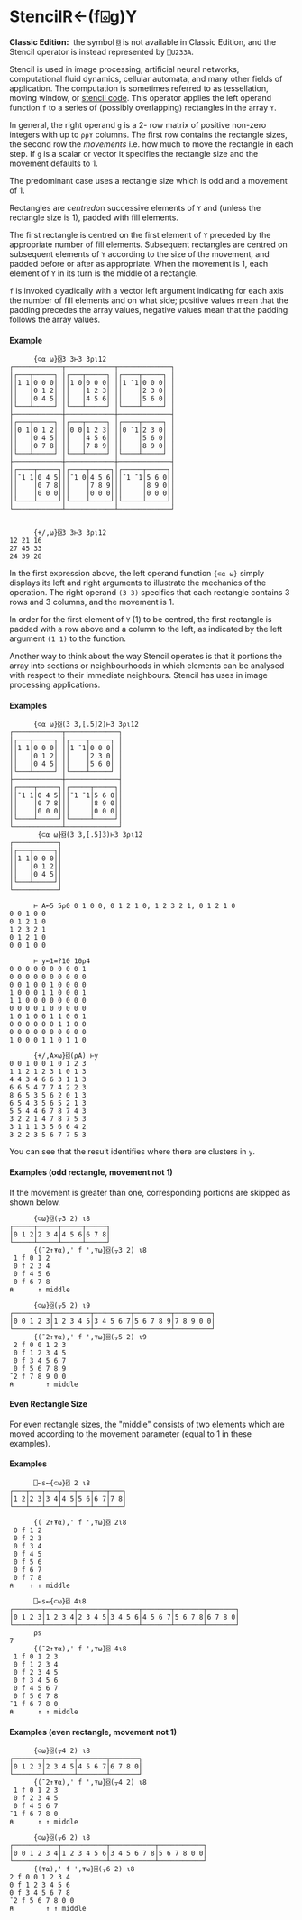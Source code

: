 




<h1 class="heading"><span class="name">Stencil</span><span class="command">R←(f⌺g)Y</span></h1>

**Classic Edition:**  the symbol `⌺` is not available in Classic Edition, and the Stencil operator is instead represented by `⎕U233A`.


Stencil is used in image processing, artificial neural networks, computational fluid dynamics, cellular automata, and many other fields of application. The computation is sometimes referred to as tessellation, moving window, or [stencil code](https://en.wikipedia.org/wiki/Stencil_code). This operator applies the left operand function `f` to a series of (possibly overlapping) rectangles in the array `Y`.



In general, the right operand `g` is a 2- row matrix of positive non-zero integers with up to `⍴⍴Y` columns. The first row contains the rectangle sizes, the second row the *movements* i.e. how much to move the rectangle in each step. If `g` is a scalar or vector it specifies the rectangle size and the movement defaults to 1.


The predominant case uses a rectangle size which is odd and a movement of 1.


Rectangles are *centred*on successive elements of `Y` and (unless the rectangle size is 1), padded with fill elements.


The first rectangle is centred on the first element of `Y` preceded by the appropriate number of fill elements. Subsequent rectangles are centred on subsequent elements of `Y` according to the size of the movement, and padded before or after as appropriate. When the movement is 1, each element of `Y` in its turn is the middle of a rectangle.


`f` is invoked dyadically with a vector left argument indicating for each axis the number of fill elements and on what side; positive values mean that the padding precedes the array values,
negative values mean that the padding follows the array values.

#### Example
```apl
      {⊂⍺ ⍵}⌺3 3⊢3 3⍴⍳12
┌────────────┬────────────┬─────────────┐
│┌───┬─────┐ │┌───┬─────┐ │┌────┬─────┐ │
││1 1│0 0 0│ ││1 0│0 0 0│ ││1 ¯1│0 0 0│ │
││   │0 1 2│ ││   │1 2 3│ ││    │2 3 0│ │
││   │0 4 5│ ││   │4 5 6│ ││    │5 6 0│ │
│└───┴─────┘ │└───┴─────┘ │└────┴─────┘ │
├────────────┼────────────┼─────────────┤
│┌───┬─────┐ │┌───┬─────┐ │┌────┬─────┐ │
││0 1│0 1 2│ ││0 0│1 2 3│ ││0 ¯1│2 3 0│ │
││   │0 4 5│ ││   │4 5 6│ ││    │5 6 0│ │
││   │0 7 8│ ││   │7 8 9│ ││    │8 9 0│ │
│└───┴─────┘ │└───┴─────┘ │└────┴─────┘ │
├────────────┼────────────┼─────────────┤
│┌────┬─────┐│┌────┬─────┐│┌─────┬─────┐│
││¯1 1│0 4 5│││¯1 0│4 5 6│││¯1 ¯1│5 6 0││
││    │0 7 8│││    │7 8 9│││     │8 9 0││
││    │0 0 0│││    │0 0 0│││     │0 0 0││
│└────┴─────┘│└────┴─────┘│└─────┴─────┘│
└────────────┴────────────┴─────────────┘

```
```apl
      
      {+/,⍵}⌺3 3⊢3 3⍴⍳12
12 21 16
27 45 33
24 39 28

```


In the first expression above, the left operand function `{⊂⍺ ⍵}` simply displays its left and right arguments to illustrate the mechanics of the operation. The right operand `(3 3)` specifies that each rectangle contains 3 rows and 3 columns, and the movement is 1.


In order for the first element of `Y` (1) to be centred, the first rectangle is padded with a row above and a column to the left, as indicated by the left argument `(1 1)` to the function.


Another way to think about the way Stencil operates is that it portions the array into sections or neighbourhoods in which elements can be analysed with respect to their immediate neighbours. Stencil  has uses in image processing applications.

#### Examples
```apl
      {⊂⍺ ⍵}⌺(3 3,[.5]2)⊢3 3⍴⍳12
┌────────────┬─────────────┐
│┌───┬─────┐ │┌────┬─────┐ │
││1 1│0 0 0│ ││1 ¯1│0 0 0│ │
││   │0 1 2│ ││    │2 3 0│ │
││   │0 4 5│ ││    │5 6 0│ │
│└───┴─────┘ │└────┴─────┘ │
├────────────┼─────────────┤
│┌────┬─────┐│┌─────┬─────┐│
││¯1 1│0 4 5│││¯1 ¯1│5 6 0││
││    │0 7 8│││     │8 9 0││
││    │0 0 0│││     │0 0 0││
│└────┴─────┘│└─────┴─────┘│
└────────────┴─────────────┘
       {⊂⍺ ⍵}⌺(3 3,[.5]3)⊢3 3⍴⍳12
┌───────────┐
│┌───┬─────┐│
││1 1│0 0 0││
││   │0 1 2││
││   │0 4 5││
│└───┴─────┘│
└───────────┘

```
```apl
      ⊢ A←5 5⍴0 0 1 0 0, 0 1 2 1 0, 1 2 3 2 1, 0 1 2 1 0
0 0 1 0 0
0 1 2 1 0
1 2 3 2 1
0 1 2 1 0
0 0 1 0 0

```
```apl
      ⊢ y←1=?10 10⍴4
0 0 0 0 0 0 0 0 0 1
0 0 0 0 0 0 0 0 0 0
0 0 1 0 0 1 0 0 0 0
1 0 0 0 1 1 0 0 0 1
1 1 0 0 0 0 0 0 0 0
0 0 0 0 1 0 0 0 0 0
1 0 1 0 0 1 1 0 0 1
0 0 0 0 0 0 1 1 0 0
0 0 0 0 0 0 0 0 0 0
1 0 0 0 1 1 0 1 1 0

```
```apl
      {+/,A×⍵}⌺(⍴A) ⊢y
0 0 1 0 0 1 0 1 2 3
1 1 2 1 2 3 1 0 1 3
4 4 3 4 6 6 3 1 1 3
6 6 5 4 7 7 4 2 2 3
8 6 5 3 5 6 2 0 1 3
6 5 4 3 5 6 5 2 1 3
5 5 4 4 6 7 8 7 4 3
3 2 2 1 4 7 8 7 5 3
3 1 1 1 3 5 6 6 4 2
3 2 2 3 5 6 7 7 5 3

```


You can see that the result identifies where there are clusters in `y`.

#### Examples (odd rectangle, movement not 1)


If the movement is greater than one, corresponding portions are skipped as shown below.
```apl
      {⊂⍵}⌺(⍪3 2) ⍳8
┌─────┬─────┬─────┬─────┐
│0 1 2│2 3 4│4 5 6│6 7 8│
└─────┴─────┴─────┴─────┘
      {(¯2↑⍕⍺),' f ',⍕⍵}⌺(⍪3 2) ⍳8
 1 f 0 1 2
 0 f 2 3 4
 0 f 4 5 6
 0 f 6 7 8
⍝      ↑ middle

```
```apl
      {⊂⍵}⌺(⍪5 2) ⍳9
┌─────────┬─────────┬─────────┬─────────┬─────────┐
│0 0 1 2 3│1 2 3 4 5│3 4 5 6 7│5 6 7 8 9│7 8 9 0 0│
└─────────┴─────────┴─────────┴─────────┴─────────┘
      {(¯2↑⍕⍺),' f ',⍕⍵}⌺(⍪5 2) ⍳9
 2 f 0 0 1 2 3
 0 f 1 2 3 4 5
 0 f 3 4 5 6 7
 0 f 5 6 7 8 9
¯2 f 7 8 9 0 0
⍝        ↑ middle

```

#### Even Rectangle Size


For even rectangle sizes, the "middle" consists of two elements which are moved according to the movement parameter (equal to 1 in these examples).

#### Examples
```apl
      ⎕←s←{⊂⍵}⌺ 2 ⍳8
┌───┬───┬───┬───┬───┬───┬───┐
│1 2│2 3│3 4│4 5│5 6│6 7│7 8│
└───┴───┴───┴───┴───┴───┴───┘
```
```apl
      {(¯2↑⍕⍺),' f ',⍕⍵}⌺ 2⍳8
 0 f 1 2
 0 f 2 3
 0 f 3 4
 0 f 4 5
 0 f 5 6
 0 f 6 7
 0 f 7 8
⍝    ↑ ↑ middle
```
```apl
      ⎕←s←{⊂⍵}⌺ 4⍳8
┌───────┬───────┬───────┬───────┬───────┬───────┬───────┐
│0 1 2 3│1 2 3 4│2 3 4 5│3 4 5 6│4 5 6 7│5 6 7 8│6 7 8 0│
└───────┴───────┴───────┴───────┴───────┴───────┴───────┘
      ⍴s
7
      {(¯2↑⍕⍺),' f ',⍕⍵}⌺ 4⍳8
 1 f 0 1 2 3
 0 f 1 2 3 4
 0 f 2 3 4 5
 0 f 3 4 5 6
 0 f 4 5 6 7
 0 f 5 6 7 8
¯1 f 6 7 8 0
⍝      ↑ ↑ middle

```

#### Examples (even rectangle, movement not 1)
```apl
      {⊂⍵}⌺(⍪4 2) ⍳8
┌───────┬───────┬───────┬───────┐
│0 1 2 3│2 3 4 5│4 5 6 7│6 7 8 0│
└───────┴───────┴───────┴───────┘
      {(¯2↑⍕⍺),' f ',⍕⍵}⌺(⍪4 2) ⍳8
 1 f 0 1 2 3
 0 f 2 3 4 5
 0 f 4 5 6 7
¯1 f 6 7 8 0
⍝      ↑ ↑ middle

```
```apl
      {⊂⍵}⌺(⍪6 2) ⍳8
┌───────────┬───────────┬───────────┬───────────┐
│0 0 1 2 3 4│1 2 3 4 5 6│3 4 5 6 7 8│5 6 7 8 0 0│
└───────────┴───────────┴───────────┴───────────┘
      {(⍕⍺),' f ',⍕⍵}⌺(⍪6 2) ⍳8
2 f 0 0 1 2 3 4 
0 f 1 2 3 4 5 6 
0 f 3 4 5 6 7 8 
¯2 f 5 6 7 8 0 0
⍝        ↑ ↑ middle

```


